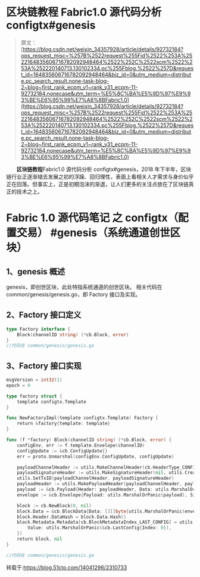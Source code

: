 # 区块链教程 Fabric1.0 源代码分析 configtx#genesis

> 原文：[https://blog.csdn.net/weixin_34357928/article/details/92732184?ops_request_misc=%257B%2522request%255Fid%2522%253A%2522164835606716782092948464%2522%252C%2522scm%2522%253A%252220140713.130102334.pc%255Fblog.%2522%257D&request_id=164835606716782092948464&biz_id=0&utm_medium=distribute.pc_search_result.none-task-blog-2~blog~first_rank_ecpm_v1~rank_v31_ecpm-11-92732184.nonecase&utm_term=%E5%8C%BA%E5%9D%97%E9%93%BE%E6%95%99%E7%A8%8BFabric1.0](https://blog.csdn.net/weixin_34357928/article/details/92732184?ops_request_misc=%257B%2522request%255Fid%2522%253A%2522164835606716782092948464%2522%252C%2522scm%2522%253A%252220140713.130102334.pc%255Fblog.%2522%257D&request_id=164835606716782092948464&biz_id=0&utm_medium=distribute.pc_search_result.none-task-blog-2~blog~first_rank_ecpm_v1~rank_v31_ecpm-11-92732184.nonecase&utm_term=%E5%8C%BA%E5%9D%97%E9%93%BE%E6%95%99%E7%A8%8BFabric1.0)

　　**区块链教程**Fabric1.0 源代码分析 configtx#genesis，2018 年下半年，区块链行业正逐渐褪去发展之初的浮躁、回归理性，表面上看相关人才需求与身价似乎正在回落。但事实上，正是初期泡沫的渐退，让人们更多的关注点放在了区块链真正的技术之上。

# Fabric 1.0 源代码笔记 之 configtx（配置交易） #genesis（系统通道创世区块）

## 1、genesis 概述

genesis，即创世区块，此处特指系统通道的创世区块。
相关代码在 common/genesis/genesis.go，即 Factory 接口及实现。

## 2、Factory 接口定义

```go
type Factory interface {
    Block(channelID string) (*cb.Block, error)
}
//代码在 common/genesis/genesis.go
```

## 3、Factory 接口实现

```go
msgVersion = int32(1)
epoch = 0

type factory struct {
    template configtx.Template
}

func NewFactoryImpl(template configtx.Template) Factory {
    return &factory{template: template}
}

func (f *factory) Block(channelID string) (*cb.Block, error) {
    configEnv, err := f.template.Envelope(channelID)
    configUpdate := &cb.ConfigUpdate{}
    err = proto.Unmarshal(configEnv.ConfigUpdate, configUpdate)

    payloadChannelHeader := utils.MakeChannelHeader(cb.HeaderType_CONFIG, msgVersion, channelID, epoch)
    payloadSignatureHeader := utils.MakeSignatureHeader(nil, utils.CreateNonceOrPanic())
    utils.SetTxID(payloadChannelHeader, payloadSignatureHeader)
    payloadHeader := utils.MakePayloadHeader(payloadChannelHeader, payloadSignatureHeader)
    payload := &cb.Payload{Header: payloadHeader, Data: utils.MarshalOrPanic(&cb.ConfigEnvelope{Config: &cb.Config{ChannelGroup: configUpdate.WriteSet}})}
    envelope := &cb.Envelope{Payload: utils.MarshalOrPanic(payload), Signature: nil}

    block := cb.NewBlock(0, nil)
    block.Data = &cb.BlockData{Data: [][]byte{utils.MarshalOrPanic(envelope)}}
    block.Header.DataHash = block.Data.Hash()
    block.Metadata.Metadata[cb.BlockMetadataIndex_LAST_CONFIG] = utils.MarshalOrPanic(&cb.Metadata{
        Value: utils.MarshalOrPanic(&cb.LastConfig{Index: 0}),
    })
    return block, nil
}

//代码在 common/genesis/genesis.go
```

转载于:https://blog.51cto.com/14041296/2310733